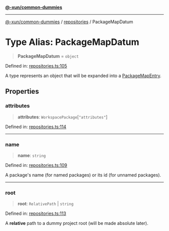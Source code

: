 [**@-xun/common-dummies**](../../README.md)

***

[@-xun/common-dummies](../../README.md) / [repositories](../README.md) / PackageMapDatum

# Type Alias: PackageMapDatum

> **PackageMapDatum** = `object`

Defined in: [repositories.ts:105](https://github.com/Xunnamius/test-utils/blob/7e12a1b163b21c43113c8108e46e449220763ab5/packages/common-dummies/src/repositories.ts#L105)

A type represents an object that will be expanded into a
[PackageMapEntry](PackageMapEntry.md).

## Properties

### attributes

> **attributes**: `WorkspacePackage`\[`"attributes"`\]

Defined in: [repositories.ts:114](https://github.com/Xunnamius/test-utils/blob/7e12a1b163b21c43113c8108e46e449220763ab5/packages/common-dummies/src/repositories.ts#L114)

***

### name

> **name**: `string`

Defined in: [repositories.ts:109](https://github.com/Xunnamius/test-utils/blob/7e12a1b163b21c43113c8108e46e449220763ab5/packages/common-dummies/src/repositories.ts#L109)

A package's name (for named packages) or its id (for unnamed packages).

***

### root

> **root**: `RelativePath` \| `string`

Defined in: [repositories.ts:113](https://github.com/Xunnamius/test-utils/blob/7e12a1b163b21c43113c8108e46e449220763ab5/packages/common-dummies/src/repositories.ts#L113)

A **relative** path to a dummy project root (will be made absolute later).
